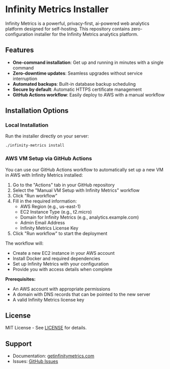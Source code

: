 # Infinity Metrics Installer

Infinity Metrics is a powerful, privacy-first, ai-powered web analytics platform designed for self-hosting. This repository contains zero-configuration installer for the Infinity Metrics analytics platform. 

## Features

- **One-command installation**: Get up and running in minutes with a single command
- **Zero-downtime updates**: Seamless upgrades without service interruption
- **Automated backups**: Built-in database backup scheduling
- **Secure by default**: Automatic HTTPS certificate management
- **GitHub Actions workflow**: Easily deploy to AWS with a manual workflow

## Installation Options

### Local Installation

Run the installer directly on your server:

```bash
./infinity-metrics install
```

### AWS VM Setup via GitHub Actions

You can use our GitHub Actions workflow to automatically set up a new VM in AWS with Infinity Metrics installed:

1. Go to the "Actions" tab in your GitHub repository
2. Select the "Manual VM Setup with Infinity Metrics" workflow
3. Click "Run workflow"
4. Fill in the required information:
   - AWS Region (e.g., us-east-1)
   - EC2 Instance Type (e.g., t2.micro)
   - Domain for Infinity Metrics (e.g., analytics.example.com)
   - Admin Email Address
   - Infinity Metrics License Key
5. Click "Run workflow" to start the deployment

The workflow will:
- Create a new EC2 instance in your AWS account
- Install Docker and required dependencies
- Set up Infinity Metrics with your configuration
- Provide you with access details when complete

**Prerequisites:**
- An AWS account with appropriate permissions
- A domain with DNS records that can be pointed to the new server
- A valid Infinity Metrics license key

## License

MIT License - See [LICENSE](LICENSE) for details.

## Support

- Documentation: [getinfinitymetrics.com](https://getinfinitymetrics.com)
- Issues: [GitHub Issues](https://github.com/karloscodes/infinity-metrics-installer/issues)
